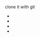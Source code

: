 clone it with git

- [](2022_1_theory.ipynb)
- [](2022_1_practice.ipynb)
- [](2022_2_theory.ipynb)
- [](2022_2_practice.ipynb)
